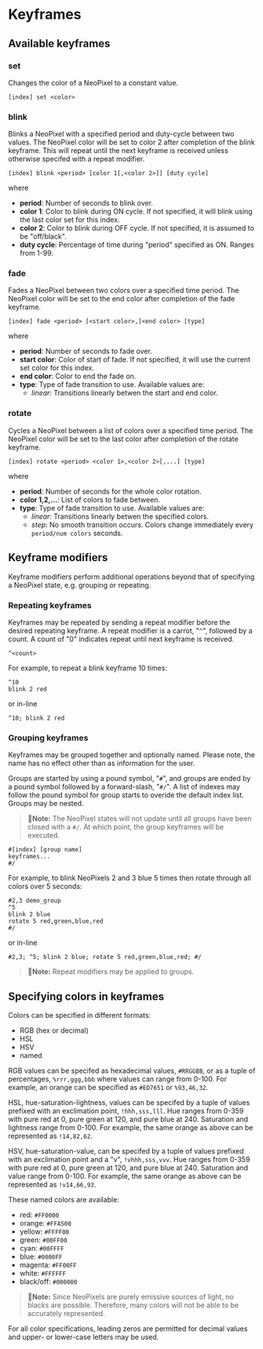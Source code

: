 # Keyframes


## Available keyframes

### set
Changes the color of a NeoPixel to a constant value.

```
[index] set <color>
```

### blink
Blinks a NeoPixel with a specified period and duty-cycle between two values. The NeoPixel color will be set to color 2 after completion of the blink keyframe. This will repeat until the next keyframe is received unless otherwise specifed with a repeat modifier.

```
[index] blink <period> [color 1[,<color 2>]] [duty cycle]
```
where
- **period**: Number of seconds to blink over.
- **color 1**: Color to blink during ON cycle. If not specified, it will blink using the last color set for this index.
- **color 2**: Color to blink during OFF cycle. If not specified, it is assumed to be "off/black".
- **duty cycle**: Percentage of time during "period" specified as ON. Ranges from 1-99.

### fade
Fades a NeoPixel between two colors over a specified time period. The NeoPixel color will be set to the end color after completion of the fade keyframe.

```
[index] fade <period> [<start color>,]<end color> [type]
```
where
- **period**: Number of seconds to fade over.
- **start color**: Color of start of fade. If not specified, it will use the current set color for this index.
- **end color**: Color to end the fade on.
- **type**: Type of fade transition to use. Available values are:
    - *linear*: Transitions linearly betwen the start and end color.

### rotate
Cycles a NeoPixel between a list of colors over a specified time period. The NeoPixel color will be set to the last color after completion of the rotate keyframe.

```
[index] rotate <period> <color 1>,<color 2>[,...] [type]
```
where
- **period**: Number of seconds for the whole color rotation.
- **color 1,2,...**: List of colors to fade between.
- **type**: Type of fade transition to use. Available values are:
    - *linear*: Transitions linearly betwen the specified colors.
    - *step*: No smooth transition occurs. Colors change immediately every `period/num colors` seconds.

## Keyframe modifiers
Keyframe modifiers perform additional operations beyond that of specifying a NeoPixel state, e.g. grouping or repeating.

### Repeating keyframes
Keyframes may be repeated by sending a repeat modifier before the desired repeating keyframe. A repeat modifier is a carrot, "`^`", followed by a count. A count of "0" indicates repeat until next keyframe is received.

```
^<count>
```

For example, to repeat a blink keyframe 10 times:
```
^10
blink 2 red
```
or in-line
```
^10; blink 2 red
```

### Grouping keyframes
Keyframes may be grouped together and optionally named. Please note, the name has no effect other than as information for the user.

Groups are started by using a pound symbol, "`#`", and groups are ended by a pound symbol followed by a forward-slash, "`#/`". A list of indexes may follow the pound symbol for group starts to overide the default index list. Groups may be nested.

> **📝Note:** The NeoPixel states will not update until all groups have been closed with a `#/`. At which point, the group keyframes will be executed.

```
#[index] [group name]
keyframes...
#/
```

For example, to blink NeoPixels 2 and 3 blue 5 times then rotate through all colors over 5 seconds:
```
#2,3 demo_group
^5
blink 2 blue
rotate 5 red,green,blue,red
#/
```
or in-line
```
#2,3; ^5; blink 2 blue; rotate 5 red,green,blue,red; #/
```

> **📝Note:** Repeat modifiers may be applied to groups.

## Specifying colors in keyframes
Colors can be specified in different formats:
- RGB (hex or decimal)
- HSL
- HSV
- named

RGB values can be specifed as hexadecimal values, `#RRGGBB`, or as a tuple of percentages, `%rrr,ggg,bbb` where values can range from 0-100. For example, an orange can be specified as `#ED7651` or `%93,46,32`.

HSL, hue-saturation-lightness, values can be specifed by a tuple of values prefixed with an exclimation point, `!hhh,sss,lll`. Hue ranges from 0-359 with pure red at 0, pure green at 120, and pure blue at 240. Saturation and lightness range from 0-100. For example, the same orange as above can be represented as `!14,82,62`.

HSV, hue-saturation-value, can be specifed by a tuple of values prefixed with an exclimation point and a "v", `!vhhh,sss,vvv`. Hue ranges from 0-359 with pure red at 0, pure green at 120, and pure blue at 240. Saturation and value range from 0-100. For example, the same orange as above can be represented as `!v14,66,93`.

These named colors are available:
- red: `#FF0000`
- orange: `#FFA500`
- yellow: `#FFFF00`
- green: `#00FF00`
- cyan: `#00FFFF`
- blue: `#0000FF`
- magenta: `#FF00FF`
- white: `#FFFFFF`
- black/off: `#000000`

> **📝Note:** Since NeoPixels are purely emissive sources of light, no blacks are possible. Therefore, many colors will not be able to be accurately represented.

For all color specifications, leading zeros are permitted for decimal values and upper- or lower-case letters may be used.
